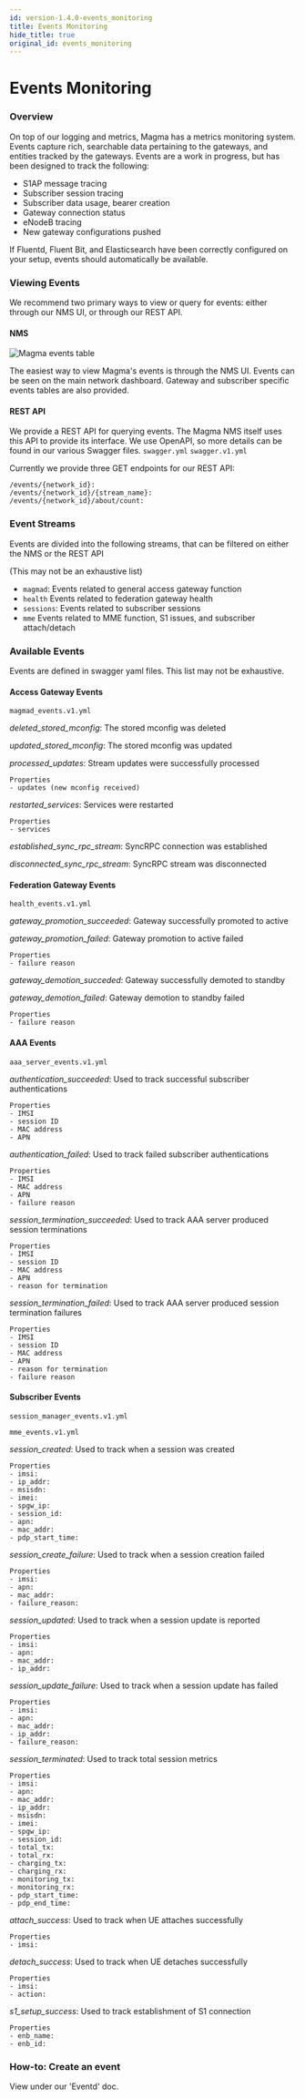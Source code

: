 ```yaml
---
id: version-1.4.0-events_monitoring
title: Events Monitoring
hide_title: true
original_id: events_monitoring
---
```

# Events Monitoring
### Overview

On top of our logging and metrics, Magma has a metrics monitoring system.
Events capture rich, searchable data pertaining to the gateways,
and entities tracked by the gateways.
Events are a work in progress, but has been designed to track the following:
- S1AP message tracing
- Subscriber session tracing
- Subscriber data usage, bearer creation
- Gateway connection status
- eNodeB tracing
- New gateway configurations pushed

If Fluentd, Fluent Bit, and Elasticsearch have been correctly configured on
your setup, events should automatically be available.

### Viewing Events

We recommend two primary ways to view or query for events: either through our
NMS UI, or through our REST API.

#### NMS

![Magma events table](assets/lte/events_table.png?raw=true "Magma Events Table")

The easiest way to view Magma's events is through the NMS UI.
Events can be seen on the main network dashboard.
Gateway and subscriber specific events tables are also provided.

#### REST API

We provide a REST API for querying events.
The Magma NMS itself uses this API to provide its interface.
We use OpenAPI, so more details can be found in our various Swagger files.
`swagger.yml`
`swagger.v1.yml`

Currently we provide three GET endpoints for our REST API:

```
/events/{network_id}:
/events/{network_id}/{stream_name}:
/events/{network_id}/about/count:
```

### Event Streams

Events are divided into the following streams, that can be filtered on either
the NMS or the REST API

(This may not be an exhaustive list)

- `magmad`: Events related to general access gateway function
- `health` Events related to federation gateway health
- `sessions`: Events related to subscriber sessions
- `mme` Events related to MME function, S1 issues, and subscriber attach/detach

### Available Events

Events are defined in swagger yaml files.
This list may not be exhaustive.

#### Access Gateway Events

`magmad_events.v1.yml`

*deleted_stored_mconfig*: The stored mconfig was deleted

*updated_stored_mconfig*: The stored mconfig was updated

*processed_updates*: Stream updates were successfully processed
```
Properties
- updates (new mconfig received)
```

*restarted_services*: Services were restarted
```
Properties
- services
```

*established_sync_rpc_stream*: SyncRPC connection was established

*disconnected_sync_rpc_stream*: SyncRPC stream was disconnected
    
#### Federation Gateway Events

`health_events.v1.yml`

*gateway_promotion_succeeded*: Gateway successfully promoted to active

*gateway_promotion_failed*: Gateway promotion to active failed
```
Properties
- failure reason
```

*gateway_demotion_succeded*: Gateway successfully demoted to standby

*gateway_demotion_failed*: Gateway demotion to standby failed
```
Properties
- failure reason
```
        
#### AAA Events

`aaa_server_events.v1.yml`

*authentication_succeeded*: Used to track successful subscriber authentications
```
Properties
- IMSI
- session ID
- MAC address
- APN
```

*authentication_failed*: Used to track failed subscriber authentications
```
Properties
- IMSI
- MAC address
- APN
- failure reason
```

*session_termination_succeeded*: Used to track AAA server produced session terminations
```
Properties
- IMSI
- session ID
- MAC address
- APN
- reason for termination
```

*session_termination_failed*: Used to track AAA server produced session termination failures
```
Properties
- IMSI
- session ID
- MAC address
- APN
- reason for termination
- failure reason
```

#### Subscriber Events

`session_manager_events.v1.yml`

`mme_events.v1.yml`

*session_created*: Used to track when a session was created
```
Properties
- imsi:
- ip_addr:
- msisdn:
- imei:
- spgw_ip:
- session_id:
- apn:
- mac_addr:
- pdp_start_time:
```

*session_create_failure*: Used to track when a session creation failed
```
Properties
- imsi:
- apn:
- mac_addr:
- failure_reason:
```

*session_updated*: Used to track when a session update is reported
```
Properties
- imsi:
- apn:
- mac_addr:
- ip_addr:
```

*session_update_failure*: Used to track when a session update has failed
```
Properties
- imsi:
- apn:
- mac_addr:
- ip_addr:
- failure_reason:
```

*session_terminated*: Used to track total session metrics
```
Properties
- imsi:
- apn:
- mac_addr:
- ip_addr:
- msisdn:
- imei:
- spgw_ip:
- session_id:
- total_tx:
- total_rx:
- charging_tx:
- charging_rx:
- monitoring_tx:
- monitoring_rx:
- pdp_start_time:
- pdp_end_time:
```

*attach_success*: Used to track when UE attaches successfully
```
Properties
- imsi:
```

*detach_success*: Used to track when UE detaches successfully
```
Properties
- imsi:
- action:
```

*s1_setup_success*: Used to track establishment of S1 connection
```
Properties
- enb_name:
- enb_id:
```

### How-to: Create an event

View under our 'Eventd' doc.
